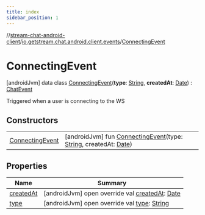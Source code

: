 ```yaml
---
title: index
sidebar_position: 1
---
```

//[stream-chat-android-client](../../../index.md)/[io.getstream.chat.android.client.events](../index.md)/[ConnectingEvent](index.md)



# ConnectingEvent  
 [androidJvm] data class [ConnectingEvent](index.md)(**type**: [String](https://kotlinlang.org/api/latest/jvm/stdlib/kotlin/-string/index.html), **createdAt**: [Date](https://developer.android.com/reference/kotlin/java/util/Date.html)) : [ChatEvent](../ChatEvent/index.md)

Triggered when a user is connecting to the WS

   


## Constructors  
  
| | |
|---|---|
| <a name="io.getstream.chat.android.client.events/ConnectingEvent/ConnectingEvent/#kotlin.String#java.util.Date/PointingToDeclaration/"></a>[ConnectingEvent](ConnectingEvent.md)| <a name="io.getstream.chat.android.client.events/ConnectingEvent/ConnectingEvent/#kotlin.String#java.util.Date/PointingToDeclaration/"></a> [androidJvm] fun [ConnectingEvent](ConnectingEvent.md)(type: [String](https://kotlinlang.org/api/latest/jvm/stdlib/kotlin/-string/index.html), createdAt: [Date](https://developer.android.com/reference/kotlin/java/util/Date.html))   <br/>|


## Properties  
  
|  Name |  Summary | 
|---|---|
| <a name="io.getstream.chat.android.client.events/ConnectingEvent/createdAt/#/PointingToDeclaration/"></a>[createdAt](createdAt.md)| <a name="io.getstream.chat.android.client.events/ConnectingEvent/createdAt/#/PointingToDeclaration/"></a> [androidJvm] open override val [createdAt](createdAt.md): [Date](https://developer.android.com/reference/kotlin/java/util/Date.html)   <br/>|
| <a name="io.getstream.chat.android.client.events/ConnectingEvent/type/#/PointingToDeclaration/"></a>[type](type.md)| <a name="io.getstream.chat.android.client.events/ConnectingEvent/type/#/PointingToDeclaration/"></a> [androidJvm] open override val [type](type.md): [String](https://kotlinlang.org/api/latest/jvm/stdlib/kotlin/-string/index.html)   <br/>|

